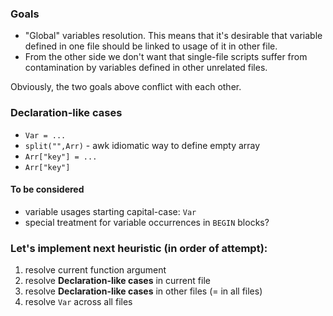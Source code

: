 
### Goals

- "Global" variables resolution. This means that it's desirable that variable defined in one file should be linked to usage of it in other file.
- From the other side we don't want that single-file scripts suffer from contamination by variables defined in other unrelated files.

Obviously, the two goals above conflict with each other.

### Declaration-like cases

- `Var = ...`
- `split("",Arr)` - awk idiomatic way to define empty array
- `Arr["key"] = ...`
- `Arr["key"]`

#### To be considered

- variable usages starting capital-case: `Var`
- special treatment for variable occurrences in `BEGIN` blocks?

### Let's implement next heuristic (in order of attempt):

1. resolve current function argument
2. resolve **Declaration-like cases** in current file
3. resolve **Declaration-like cases** in other files (= in all files)
4. resolve `Var` across all files